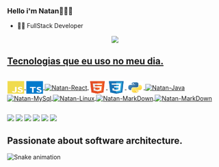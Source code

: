 ### Hello i'm Natan🐱‍🚀🖖



-  &#128104;&#8205;&#128187; FullStack Developer




<div align="center">
  <a href="https://github.com/NatanMoura085">
  <img align="center"  src="https://github-readme-stats.vercel.app/api?username=NatanMoura085&show_icons=true&theme=dark&include_all_commits=true&count_private=true"/>
</div>
  

  ## Tecnologias que eu uso no meu dia.
  <div style="display: inline_block"><br>
  <img align="center" alt="Natan-Js" height="30" width="40" src="https://raw.githubusercontent.com/devicons/devicon/master/icons/javascript/javascript-plain.svg">
  <img align="center" alt="Natan-Ts" height="30" width="40" src="https://raw.githubusercontent.com/devicons/devicon/master/icons/typescript/typescript-plain.svg">
  <img align="center" alt="Natan-React" height="30" width="40" src="https://cdn.jsdelivr.net/gh/devicons/devicon/icons/react/react-original-wordmark.svg">
  <img align="center" alt="Natan-HTML" height="30" width="40" src="https://raw.githubusercontent.com/devicons/devicon/master/icons/html5/html5-original.svg">
  <img align="center" alt="Natan-CSS" height="30" width="40" src="https://raw.githubusercontent.com/devicons/devicon/master/icons/css3/css3-original.svg">
  <img align="center" alt="Natan-Python" height="30" width="40" src="https://raw.githubusercontent.com/devicons/devicon/master/icons/python/python-original.svg">
  <img align="center" alt="Natan-Java" height="30" width="40" src="https://user-images.githubusercontent.com/99056912/152837219-177a53ff-a314-4249-9727-957960c6ad74.svg">
    <img align="center" alt="Natan-MySql" height="30" width="40" src="https://cdn.jsdelivr.net/gh/devicons/devicon/icons/mysql/mysql-original-wordmark.svg">
     <img align="center" alt="Natan-Linux" height="30" width="40" src="https://cdn.jsdelivr.net/gh/devicons/devicon/icons/linux/linux-original.svg">
    <img align="center" alt="Natan-MarkDown" height="30" width="40" src="https://cdn.jsdelivr.net/gh/devicons/devicon/icons/markdown/markdown-original.svg">
    <img align="center" alt="Natan-MarkDown" height="30" width="40" src="https://cdn.jsdelivr.net/gh/devicons/devicon/icons/spring/spring-original-wordmark.svg">
    
    
</div>  
  
  ##
<div> 
  <a href="https://www.youtube.com/channel/UC_-uuuZbY0AAt9CViNzvc-Q" target="_blank"><img src="https://img.shields.io/badge/Zoom-2D8CFF?style=for-the-badge&logo=zoom&logoColor=white" target="_blank"></a>
  <a href="https://instagram.com/rafaballerini" target="_blank"><img src="https://img.shields.io/badge/-Instagram-%23E4405F?style=for-the-badge&logo=instagram&logoColor=white" target="_blank"></a>
 	<a href="https://www.twitch.tv/rafaballerinii" target="_blank"><img src="https://img.shields.io/badge/WhatsApp-25D366?style=for-the-badge&logo=whatsapp&logoColor=white" target="_blank"></a>
 <a href="https://discord.gg/wagxzStdcR" target="_blank"><img src="https://img.shields.io/badge/Discord-7289DA?style=for-the-badge&logo=discord&logoColor=white" target="_blank"></a> 
  <a href = "mailto:contatomouranatan933@gmail.com"><img src="https://img.shields.io/badge/Gmail-D14836?style=for-the-badge&logo=gmail&logoColor=white" target="_blank"></a>
  <a href="https://www.linkedin.com/in/natan-moura%F0%9F%92%BB-23a555219/" target="_blank"><img src="https://img.shields.io/badge/-LinkedIn-%230077B5?style=for-the-badge&logo=linkedin&logoColor=white" target="_blank"></a> 
  
</div>
  
  ## Passionate about software architecture.
  
  ![Snake animation](https://github.com/NatanMoura085/NatanMoura085/blob/output/github-contribution-grid-snake.svg)
 
  
  

